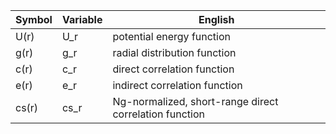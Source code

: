 | Symbol | Variable | English |
| --- | --- | --- |
| U(r) | U_r | potential energy function |
| g(r) | g_r | radial distribution function |
| c(r) | c_r | direct correlation function |
| e(r) | e_r | indirect correlation function |
| cs(r) | cs_r | Ng-normalized, short-range direct correlation function |
